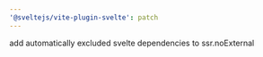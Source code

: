 ```yaml
---
'@sveltejs/vite-plugin-svelte': patch
---
```


add automatically excluded svelte dependencies to ssr.noExternal

